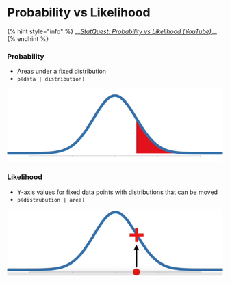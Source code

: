 # Probability vs Likelihood

{% hint style="info" %}
\_\_[_StatQuest: Probability vs Likelihood \(YouTube\)_](https://www.youtube.com/watch?v=pYxNSUDSFH4)\_\_
{% endhint %}

### Probability

* Areas under a fixed distribution
* `p(data | distribution)`

![Probability representation](../../.gitbook/assets/image%20%284%29.png)

### Likelihood

* Y-axis values for fixed data points with distributions that can be moved
* `p(distrubution | area)`

![Likelihood representation](../../.gitbook/assets/image%20%2811%29.png)

